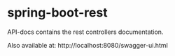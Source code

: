 # spring-boot-rest

API-docs contains the rest controllers documentation.

Also available at:
http://localhost:8080/swagger-ui.html

